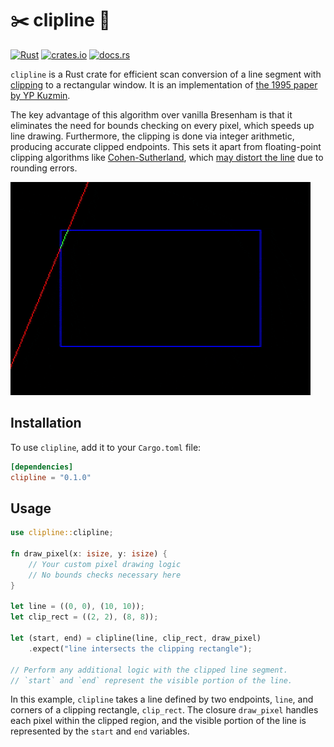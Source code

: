 # ✂️ clipline 📏

[![Rust](https://github.com/nxsaken/clipline/actions/workflows/rust.yml/badge.svg)](https://github.com/nxsaken/clipline/actions/workflows/rust.yml)
[![crates.io](https://img.shields.io/crates/v/clipline.svg)](https://crates.io/crates/clipline)
[![docs.rs](https://img.shields.io/docsrs/clipline)](https://docs.rs/clipline/latest/clipline/)

`clipline` is a Rust crate for efficient scan conversion of a line 
segment with [clipping](https://en.wikipedia.org/wiki/Line_clipping) to a rectangular window. It is an implementation of 
[the 1995 paper by YP Kuzmin](https://doi.org/10.1111/1467-8659.1450275). 

The key advantage of this algorithm over vanilla Bresenham is that it 
eliminates the need for bounds checking on every pixel, which speeds up line drawing. 
Furthermore, the clipping is done via integer arithmetic, producing accurate 
clipped endpoints. This sets it apart from floating-point clipping algorithms 
like [Cohen-Sutherland](https://en.wikipedia.org/wiki/Cohen%E2%80%93Sutherland_algorithm), which [may distort the line](https://www.virtualdub.org/blog2/entry_341.html) due to rounding errors.

![`clipline` in action](img/clip_anim.gif)

## Installation

To use `clipline`, add it to your `Cargo.toml` file:

```toml
[dependencies]
clipline = "0.1.0"
```

## Usage

```rust
use clipline::clipline;

fn draw_pixel(x: isize, y: isize) {
    // Your custom pixel drawing logic
    // No bounds checks necessary here
}

let line = ((0, 0), (10, 10));
let clip_rect = ((2, 2), (8, 8));

let (start, end) = clipline(line, clip_rect, draw_pixel)
    .expect("line intersects the clipping rectangle");

// Perform any additional logic with the clipped line segment.
// `start` and `end` represent the visible portion of the line.
```

In this example, `clipline` takes a line defined by two endpoints, `line`, 
and corners of a clipping rectangle, `clip_rect`. The closure `draw_pixel` 
handles each pixel within the clipped region, and the visible portion of the line is represented by the `start` and `end` variables.
